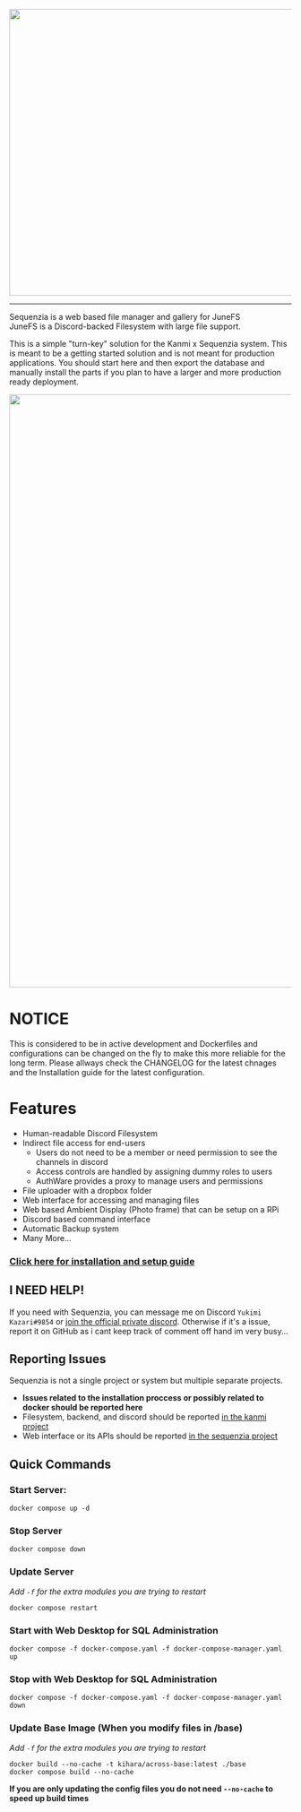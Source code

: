 <img src="https://user-images.githubusercontent.com/15165770/176505424-2e88c783-7294-48d9-bb0d-ce8da8ae0302.png" width="512" /><br/>

---
Sequenzia is a web based file manager and gallery for JuneFS<br/>
JuneFS is a Discord-backed Filesystem with large file support.

This is a simple "turn-key" solution for the Kanmi x Sequenzia system. This is meant to be a getting started solution and is not meant for production applications. You should start here and then export the database and manually install the parts if you plan to have a larger and more production ready deployment.

<img width="1059" src="https://user-images.githubusercontent.com/15165770/176510591-c0dd6320-eca8-44ec-bb99-fbcb20763b07.png" >

# NOTICE
This is considered to be in active development and Dockerfiles and configurations can be changed on the fly to make this more reliable for the long term. Please allways check the CHANGELOG for the latest chnages and the Installation guide for the latest configuration.<br/>

# Features
* Human-readable Discord Filesystem
* Indirect file access for end-users
  - Users do not need to be a member or need permission to see the channels in discord
  - Access controls are handled by assigning dummy roles to users
  - AuthWare provides a proxy to manage users and permissions
* File uploader with a dropbox folder
* Web interface for accessing and managing files
* Web based Ambient Display (Photo frame) that can be setup on a RPi
* Discord based command interface
* Automatic Backup system
* Many More...

### [Click here for installation and setup guide](https://github.com/UiharuKazari2008/sequenzia-compose/wiki/Installation)

## I NEED HELP!
If you need with Sequenzia, you can message me on Discord `Yukimi Kazari#9854` or [join the official private discord](https://discord.gg/TbNyVmqRzh). Otherwise if it's a issue, report it on GitHub as i cant keep track of comment off hand im very busy...

## Reporting Issues
Sequenzia is not a single project or system but multiple separate projects.
* **Issues related to the installation proccess or possibly related to docker should be reported here**
* Filesystem, backend, and discord should be reported [in the kanmi project](https://github.com/UiharuKazari2008/kanmi/issues)
* Web interface or its APIs should be reported [in the sequenzia project](https://github.com/UiharuKazari2008/sequenzia/issues)

## Quick Commands
### Start Server:
```shell
docker compose up -d
```

### Stop Server
```shell
docker compose down
```

### Update Server
*Add `-f` for the extra modules you are trying to restart*
```shell
docker compose restart
```

### Start with Web Desktop for SQL Administration
```shell
docker compose -f docker-compose.yaml -f docker-compose-manager.yaml up
```

### Stop with Web Desktop for SQL Administration
```shell
docker compose -f docker-compose.yaml -f docker-compose-manager.yaml down
```


### Update Base Image (When you modify files in /base)
*Add `-f` for the extra modules you are trying to restart*
```shell
docker build --no-cache -t kihara/across-base:latest ./base
docker compose build --no-cache
```
**If you are only updating the config files you do not need `--no-cache` to speed up build times**
